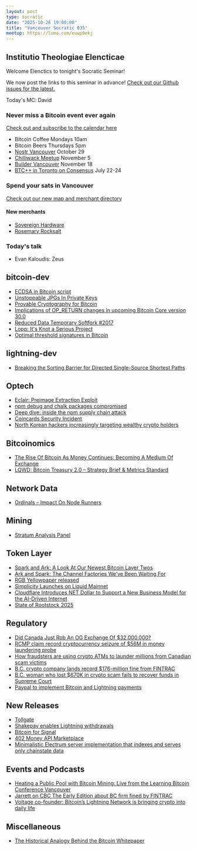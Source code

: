 ```yaml
---
layout: post
type: socratic
date: "2025-10-26 19:00:00"
title: "Vancouver Socratic 035"
meetup: https://luma.com/euwp9ekj
---
```


## Institutio Theologiae Elencticae

Welcome Elenctics to tonight's Socratic Seminar!

We now post the links to this seminar in advance! [Check out our Github issues for the latest.](https://github.com/VancouverBitdevs/VancouverBitdevs.github.io/issues)

Today's MC: David

### Never miss a Bitcoin event ever again

[Check out and subscribe to the calendar here](/calendar)

- Bitcoin Coffee Mondays 10am
- Bitcoin Beers Thursdays 5pm
- [Nostr Vancouver](https://luma.com/3tpxlv3k) October 29
- [Chilliwack Meetup](https://www.meetup.com/bitcoinprivilege/events/311572054/) November 5
- [Builder Vancouver](https://luma.com/aq4jfqya) November 18
- [BTC++ in Toronto on Consensus](https://btcpp.dev/conf/toronto) July 22-24

### Spend your sats in Vancouver

[Check out our new map and merchant directory](/map)

#### New merchants

- [Sovereign Hardware](https://sovereignhardware.ca/)
- [Rosemary Rocksalt](https://rosemaryrocksalt.com/)

<!-- ### Today's talk -->

### Today's talk

- Evan Kaloudis: Zeus

## bitcoin-dev

- [ECDSA in Bitcoin script](https://github.com/bitcoin/bips/pull/1945)
- [Unstoppable JPGs In Private Keys](https://blog.bitmex.com/the-unstoppable-jpg-in-private-keys/)
- [Provable Cryptography for Bitcoin](https://github.com/cryptography-camp/workbook)
- [Implications of OP_RETURN changes in upcoming Bitcoin Core version 30.0](https://bitcoin.stackexchange.com/questions/127895/implications-of-op-return-changes-in-upcoming-bitcoin-core-version-30-0)
- [Reduced Data Temporary Softfork #2017](https://github.com/bitcoin/bips/pull/2017)
- [Lopp: It's Knot a Serious Project](https://blog.lopp.net/knot-a-serious-project/)
- [Optimal threshold signatures in Bitcoin](https://arxiv.org/abs/2509.25408)

## lightning-dev

- [Breaking the Sorting Barrier for Directed Single-Source Shortest Paths](https://www.alphaxiv.org/abs/2504.17033)

## Optech

- [Eclair: Preimage Extraction Exploit](https://morehouse.github.io/lightning/eclair-preimage-extraction-exploit/)
- [npm debug and chalk packages compromised](https://www.aikido.dev/blog/npm-debug-and-chalk-packages-compromised)
- [Deep dive: inside the npm supply chain attack](https://8271513.hs-sites.com/deep-dive-inside-the-latest-supply-chain-attack)
- [Coincards Security Incident](https://coincards.com/security-incident-august-04-2025/)
- [North Korean hackers increasingly targeting wealthy crypto holders](https://www.bbc.com/news/articles/cwy8z7wxe03o)

## Bitcoinomics

- [The Rise Of Bitcoin As Money Continues: Becoming A Medium Of Exchange](https://www.forbes.com/sites/digital-assets/2025/09/16/the-rise-of-bitcoin-as-money-continues-becoming-a-medium-of-exchange/)
- [LQWD: Bitcoin Treasury 2.0 – Strategy Brief & Metrics Standard](https://github.com/ShoneAnstey/Bitcoin-Treasury-2.0)

## Network Data

- [Ordinals – Impact On Node Runners](https://blog.bitmex.com/ordinals-impact-on-node-runners/)

## Mining

- [Stratum Analysis Panel](https://stratum.work/)

## Token Layer

- [Spark and Ark: A Look At Our Newest Bitcoin Layer Twos](https://bitcoinmagazine.com/technical/spark-and-ark-a-look-at-our-newest-bitcoin-layer-twos)
- [Ark and Spark: The Channel Factories We’ve Been Waiting For](https://bitcoinmagazine.com/print/ark-and-spark-the-channel-factories-print)
- [RGB Yellowpaper released](https://github.com/RGB-WG/yellowpaper/blob/master/rgb-yellowpaper.pdf)
- [Simplicity Launches on Liquid Mainnet](https://blog.blockstream.com/simplicity-launches-on-liquid-mainnet/)
- [Cloudflare Introduces NET Dollar to Support a New Business Model for the AI-Driven Internet](https://www.cloudflare.com/press/press-releases/2025/cloudflare-introduces-net-dollar-to-support-a-new-business-model-for-the-ai-driven-internet/)
- [State of Rootstock 2025](https://messari.io/report/state-of-rootstock-q2-2025)

## Regulatory

- [Did Canada Just Rob An OG Exchange Of $32,000,000?](https://www.therage.co/tradeogre-theft/)
- [RCMP claim record cryptocurrency seizure of $56M in money laundering probe](https://globalnews.ca/news/11434722/rcmp-record-cryptocurrency-seizure/)
- [How fraudsters are using crypto ATMs to launder millions from Canadian scam victims](https://www.cbc.ca/news/canada/toronto/feeding-fraud-crypto-atm-problem-part-one-1.7647402)
- [B.C. crypto company lands record $176-million fine from FINTRAC](https://vancouversun.com/news/canada/b-c-crypto-company-lands-record-176-million-fine-from-fintrac/wcm/8584d3e8-fefa-4e2f-95b1-8e02508874e2)
- [B.C. woman who lost $670K in crypto scam fails to recover funds in Supreme Court](https://dailyhive.com/vancouver/bc-crypto-scam-supreme-court)
- [Paypal to implement Bitcoin and Lightning payments](https://newsroom.paypal-corp.com/2025-09-15-PayPal-Ushers-in-a-New-Era-of-Peer-to-Peer-Payments,-Reimagining-How-Money-Moves-to-Anyone,-Anywhere)

## New Releases

- [Tollgate](https://github.com/OpenTollGate/TollGate)
- [Shakepay enables Lightning withdrawals](https://x.com/shakepay/status/1978839892722421964)
- [Bitcoin for Signal](https://bitcoinforsignal.cash/)
- [402 Money API Marketplace](https://402.markets/)
- [Minimalistic Electrum server implementation that indexes and serves only chainstate data](https://github.com/Overtorment/ElectrumZ)

## Events and Podcasts

- [Heating a Public Pool with Bitcoin Mining: Live from the Learning Bitcoin Conference Vancouver](https://www.youtube.com/watch?v=LuF3FAEu_nE)
- [Jarrett on CBC The Early Edition about BC firm fined by FINTRAC](https://www.cbc.ca/listen/live-radio/1-91-the-early-edition/clip/16177116-fintrac-levies-largest-ever-fine-b.c.-crypto-firm)
- [Voltage co-founder: Bitcoin’s Lightning Network is bringing crypto into daily life](https://www.thestreet.com/crypto/innovation/voltage-cofounder-bitcoins-lightning-network-is-bringing-crypto-into-daily-life)

## Miscellaneous

- [The Historical Analogy Behind the Bitcoin Whitepaper](https://blog.bitcoin.org.hk/the-historical-analogy-behind-the-bitcoin-whitepaper-9af4aedb10cc)
